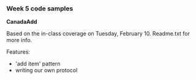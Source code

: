 ### Week 5 code samples

**CanadaAdd**

Based on the in-class coverage on Tuesday, February 10. Readme.txt for more info.

Features:
- 'add item' pattern
- writing our own protocol
